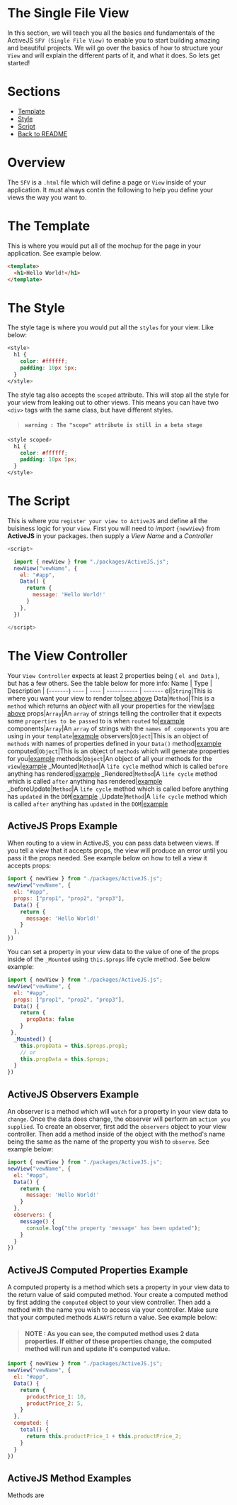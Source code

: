 # The Single File View
In this section, we will teach you all the basics and fundamentals of the ActiveJS `SFV (Single File View)` to enable you to start building amazing and beautiful projects. We will go over the basics of how to structure your `View` and will explain the different parts of it, and what it does. So lets get started!

# Sections
* [Template](#the-template)
* [Style](#the-style)
* [Script](#the-script)
* [Back to README](../README.md)

# Overview
The `SFV` is a `.html` file which will define a page or `View` inside of your application. It must always contin the following to help you define your views the way you want to.

# The Template
This is where you would put all of the mochup for the page in your application. See example below.
```html
<template>  
  <h1>Hello World!</h1>
</template>
```

# The Style
The style tage is where you would put all the `styles` for your view. Like below: 
```css
<style>
  h1 {
    color: #ffffff;
    padding: 10px 5px;
  }
</style>
```
The style tag also accepts the `scoped` attribute. This will stop all the style for your view from leaking out to other views. This means you can have two `<div>` tags with the same class, but have different styles.
>#### `warning : The "scope" attribute is still in a beta stage`

```css
<style scoped>
  h1 {
    color: #ffffff;
    padding: 10px 5px;
  }
</style>
```


# The Script
This is where you `register your view to ActiveJS` and define all the buisiness logic for your `view`. First you will need to *import* `{newView}` from **ActiveJS** in your packages. then supply a *View Name* and a *Controller*

```js
<script>

  import { newView } from "./packages/ActiveJS.js";
  newView("vewName", {
    el: "#app",
    Data() {
      return {
        message: 'Hello World!'
      }
    },
  })

</script>
```

# The View Controller
Your `View Controller` expects at least 2 properties being ( `el and Data` ), but has a few others. See the table below for more info:
Name | Type | Description | (-------)
---- | ---- | ----------- | -------
el|`String`|This is where you want your view to render to|[see above](#the-script)
Data|`Method`|This is a `method` which returns an *object* with all your properties for the view|[see above](#the-script)
props|`Array`|An `array` of strings telling the controller that it expects some `properties to be passed` to is when `routed` to|[example](#activeJS-props-example)
components|`Array`|An `array` of strings with the `names of components` you are using in your `template`|[example](#components-example)
observers|`Object`|This is an object of `methods` with names of properties defined in your `Data()` method|[example](#activeJS-observers-example)
computed|`Object`|This is an object of `methods` which will generate properties for you|[example](#computed-example)
methods|`Object`|An object of all your methods for the `view`|[example](#methods-example)
_Mounted|`Method`|A `life cycle` method which is called `before` anything has rendered|[example](#mounted-example)
_Rendered|`Method`|A `life cycle` method which is called `after` anything has rendered|[example](#rendered-example)
_beforeUpdate|`Method`|A `life cycle` method which is called before anything has `updated` in the `DOM`|[example](#rendered-example)
_Update|`Method`|A `life cycle` method which is called `after` anything has `updated` in the `DOM`|[example](#rendered-example)

## ActiveJS Props Example
When routing to a view in ActiveJS, you can pass data between views. If you tell a view that it accepts props, the view will produce an error until you pass it the props needed. See example below on how to tell a view it accepts props:
```js
import { newView } from "./packages/ActiveJS.js";
newView("vewName", {
  el: "#app",
  props: ["prop1", "prop2", "prop3"],
  Data() {
    return {
      message: 'Hello World!'
    }
  },
})
```
You can set a property in your view data to the value of one of the props inside of the `_Mounted` using `this.$props` life cycle method. See below example:
```js
import { newView } from "./packages/ActiveJS.js";
newView("vewName", {
  el: "#app",
  props: ["prop1", "prop2", "prop3"],
  Data() {
    return {
      propData: false
    }
 },
  _Mounted() {    
    this.propData = this.$props.prop1;
    // or
    this.propData = this.$props;
  }
})
```
## ActiveJS Observers Example
An observer is a method which will `watch` for a property in your view data to `change`. Once the data does change, the observer will perform an `action you supplied`. To create an observer, first add the `observers` object to your view controller. Then add a method inside of the object with the method's name being the same as the name of the property you wish to `observe`. See example below:
```js
import { newView } from "./packages/ActiveJS.js";
newView("vewName", {
  el: "#app",
  Data() {
    return {
      message: 'Hello World!'
    }
  },
  observers: {
    message() {
      console.log("the property 'message' has been updated");
    }
  }
})
```
## ActiveJS Computed Properties Example
A computed property is a method which sets a property in your view data to the return value of said computed method. Your create a computed method by first adding the `computed` object to your view controller. Then add a method with the name you wish to access via your controller. Make sure that your computed methods `ALWAYS` return a value. See example below:
>#### NOTE : As you can see, the computed method uses 2 data properties. If either of these properties change, the computed method will run and update it's computed value.
```js
import { newView } from "./packages/ActiveJS.js";
newView("vewName", {
  el: "#app",
  Data() {
    return {
      productPrice_1: 10,
      productPrice_2: 5,
    }
  },
  computed: {
    total() {
      return this.productPrice_1 + this.productPrice_2;
    }
  }
})
```
## ActiveJS Method Examples
Methods are 
